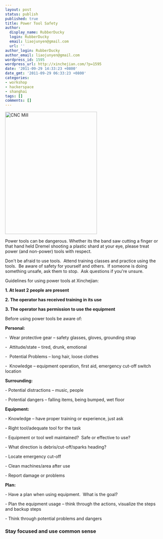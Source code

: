 ```yaml
---
layout: post
status: publish
published: true
title: Power Tool Safety
author:
  display_name: RubberDucky
  login: RubberDucky
  email: liaojunyen@gmail.com
  url: ''
author_login: RubberDucky
author_email: liaojunyen@gmail.com
wordpress_id: 1595
wordpress_url: http://xinchejian.com/?p=1595
date: '2011-09-29 14:33:23 +0800'
date_gmt: '2011-09-29 06:33:23 +0800'
categories:
- workshop
- hackerspace
- shanghai
tags: []
comments: []
---
```

<p><img width="300" height="400" src="http://xinchejian.com/wp-content/uploads/2011/09/CNCMill.jpg" alt="CNC Mill" /></p>
<p>Power tools can be dangerous. Whether its the band saw cutting a finger or that hand held Dremel shooting a plastic shard at your eye, please treat power (and non-power) tools with respect.</p>
<p>Don't be afraid to use tools.&nbsp; Attend training classes and practice using the tools.&nbsp; Be aware of safety for yourself and others.&nbsp; If someone is doing something unsafe, ask them to stop.&nbsp; Ask questions if you're unsure.</p>
<p>Guidelines for using power tools at Xinchejian:</p>
<p><strong>1. </strong><strong> At least 2 people are present</strong></p>
<p><strong>2. </strong><strong> The operator has received training in its use</strong></p>
<p><strong>3. </strong><strong> The operator has permission to use the equipment</strong></p>
<p>Before using power tools be aware of:</p>
<p><strong>Personal:</strong></p>
<p>-&nbsp;&nbsp;Wear protective gear &ndash; safety glasses, gloves, grounding strap</p>
<p>-&nbsp;&nbsp;Attitude/state &ndash; tired, drunk, emotional</p>
<p>-&nbsp;&nbsp;Potential Problems &ndash; long hair, loose clothes</p>
<p>-&nbsp;&nbsp;Knowledge &ndash; equipment operation, first aid, emergency cut-off switch location</p>
<p><strong>Surrounding:</strong></p>
<p>-&nbsp;Potential distractions &ndash; music, people</p>
<p>-&nbsp;Potential dangers &ndash; falling items, being bumped, wet floor</p>
<p><strong>Equipment:</strong></p>
<p>-&nbsp;Knowledge &ndash; have proper training or experience, just ask</p>
<p>-&nbsp;Right tool/adequate tool for the task</p>
<p>-&nbsp;Equipment or tool well maintained?&nbsp; Safe or effective to use?</p>
<p>-&nbsp;What direction is debris/cut-off/sparks heading?</p>
<p>-&nbsp;Locate emergency cut-off</p>
<p>-&nbsp;Clean machines/area after use</p>
<p>-&nbsp;Report damage or problems</p>
<p><strong>Plan:</strong></p>
<p>-&nbsp;Have a plan when using equipment.&nbsp; What is the goal?</p>
<p>-&nbsp;Plan the equipment usage &ndash; think through the actions, visualize the steps and backup steps</p>
<p>-&nbsp;Think through potential problems and dangers</p>
<h3><strong>Stay focused and use common sense</strong></h3></p>
